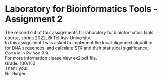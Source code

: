 # **Laboratory for Bioinformatics Tools - Assignment 2**
The second out of four assignments for laboratory for bioinformatics tools course, spring 2022, @ Tel Aviv University.\
In this assignment I was asked to implement the local alignment algorithm for DNA sequences, and calculate STR and their statistical significance.\
Code is in Python 3.9. \
For more information please view ex2.pdf file.\
Grade: 100/100 \
Thank you!\
Nir Borger
